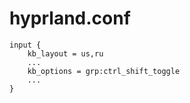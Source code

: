# hyprland.conf

```
input {
    kb_layout = us,ru
    ...
    kb_options = grp:ctrl_shift_toggle
    ...
}
```
